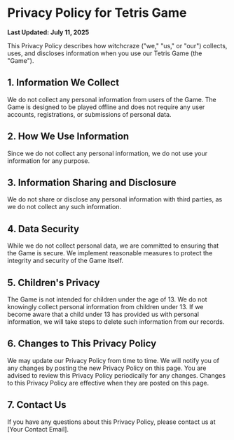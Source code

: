 # Privacy Policy for Tetris Game

**Last Updated: July 11, 2025**

This Privacy Policy describes how witchcraze ("we," "us," or "our") collects, uses, and discloses information when you use our Tetris Game (the "Game").

## 1. Information We Collect

We do not collect any personal information from users of the Game. The Game is designed to be played offline and does not require any user accounts, registrations, or submissions of personal data.

## 2. How We Use Information

Since we do not collect any personal information, we do not use your information for any purpose.

## 3. Information Sharing and Disclosure

We do not share or disclose any personal information with third parties, as we do not collect any such information.

## 4. Data Security

While we do not collect personal data, we are committed to ensuring that the Game is secure. We implement reasonable measures to protect the integrity and security of the Game itself.

## 5. Children's Privacy

The Game is not intended for children under the age of 13. We do not knowingly collect personal information from children under 13. If we become aware that a child under 13 has provided us with personal information, we will take steps to delete such information from our records.

## 6. Changes to This Privacy Policy

We may update our Privacy Policy from time to time. We will notify you of any changes by posting the new Privacy Policy on this page. You are advised to review this Privacy Policy periodically for any changes. Changes to this Privacy Policy are effective when they are posted on this page.

## 7. Contact Us

If you have any questions about this Privacy Policy, please contact us at [Your Contact Email].
